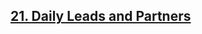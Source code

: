 <h2><a href="https://leetcode.com/problems/daily-leads-and-partners/?envType=study-plan&id=sql-i">21. Daily Leads and Partners